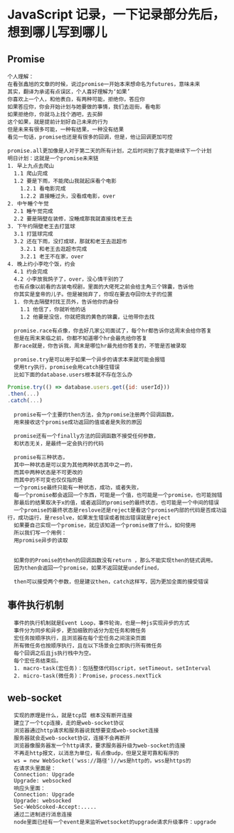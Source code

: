 # JavaScript 记录，一下记录部分先后，想到哪儿写到哪儿

 ## Promise
    个人理解：
    在看张鑫旭的文章的时候，说过promise一开始本来想命名为futures，意味未来
    其实，翻译为承诺有点误区，个人喜好理解为‘如果’
    你喜欢上一个人，和他表白，有两种可能，拒绝你，答应你
    如果答应你，你会开始计划与她要做的事情，我们去逛街，看电影
    如果拒绝你，你就马上找个酒吧，去买醉
    这个如果，就是提前计划好自己未来的行为
    但是未来有很多可能，一种有结果，一种没有结果
    看见一句话，promise也还是有很多的回调，但是，他让回调更加可控

    promise.all更加像是人对于第二天的所有计划，之后时间到了我才能继续下一个计划
    明日计划：这就是一个promise未来链
    1. 早上九点去爬山
      1.1 爬山完成
      1.2 要是下雨，不能爬山我就起床看个电影
        1.2.1 看电影完成
        1.2.2 直接睡过头，没看成电影，over
    2. 中午睡个午觉
      2.1 睡午觉完成
      2.2 要是隔壁在装修，没睡成那我就直接找老王去
    3. 下午约隔壁老王去打篮球
      3.1 打篮球完成
      3.2 还在下雨，没打成球，那就和老王去逛超市
        3.2.1 和老王去逛超市完成
        3.2.1 老王不在家，over
    4. 晚上约小李吃个饭，约会
      4.1 约会完成
      4.2 小李放我鸽子了，over，没心情干别的了
      也有点像以前看的古装电视剧，里面的大佬死之前会给主角三个锦囊，告诉他
      你其实是皇帝的儿子。但是被抛弃了，你现在要去夺回你太子的位置
      1. 你先去隔壁村找王员外，告诉他你的身份
        1.1 他信了，你就听他的话
        1.2 他要是没信，你就把我的黄色的锦囊，让他带你去找

      promise.race有点像，你去好几家公司面试了，每个hr都告诉你这周末会给你答复
      但是在周末来临之前，你都不知道哪个hr会最先给你答复
      那race就是，你告诉我，周末是哪位hr最先给你答复的，不管是否被录取

      promise.try是可以用于如果一个异步的请求本来就可能会报错
      使用try执行，promise会用catch接住错误
      比如下面的database.users根本就不存在怎么办
  ```js
  Promise.try(() => database.users.get({id: userId}))
  .then(...)
  .catch(...)
  ```

      
      promise有一个主要的then方法，会为promise注册两个回调函数，
      用来接收这个promise成功返回的值或者是失败的原因

      promise还有一个finally方法的回调函数不接受任何参数，
      和状态无关，是最终一定会执行的代码

      promise有三种状态，
      其中一种状态是可以变为其他两种状态其中之一的，
      而其中两种状态是不可更改的
      而其中的不可变也仅仅指的是
      一个promise最终只能有一种状态，成功，或者失败，
      每一个promise都会返回一个东西，可能是一个值，也可能是一个promise，也可能抛错
      那最后的结果取决于x的值，或者返回的promise的最终状态，也可能是一个中间的错误
      一个promise的最终状态是reslove还是reject是看这个promise内部的代码是否成功运行，成功运行，是resolve，如果发生错误或者抛出错误就是reject
      如果要自己实现一个promise，就应该知道一个promise做了什么，如何使用
      所以我们写一个用例：
      用promise异步的读取


      如果你的Promise的then的回调函数没有return ，那么不能实现then的链式调用。
      因为then会返回一个promise，如果不返回就是undefined，

      then可以接受两个参数，但是建议then，catch这样写，因为更加全面的接受错误


  ##  事件执行机制
      事件的执行机制就是Event Loop，事件轮询，也是一种js实现异步的方式
      事件分为同步和异步，更加细致的话分为宏任务和微任务
      宏任务按顺序执行，且浏览器在每个宏任务之间渲染页面
      所有微任务也按顺序执行，且在以下场景会立即执行所有微任务
      每个回调之后且js执行栈中为空。
      每个宏任务结束后。
      1. macro-task(宏任务)：包括整体代码script，setTimeout，setInterval
      2. micro-task(微任务)：Promise，process.nextTick

  ##  web-socket 
      实现的原理是什么，就是tcp层 根本没有断开连接
      建立了一个tcp连接，走的是web-socket协议
      浏览器通过http请求和服务器说我想要变成web-socket连接
      服务器就会走web-socket协议，连接不会再断开
      浏览器像服务器发一个http请求，要求服务器升级为web-socket的连接
      不再走http报文，以消息为单位，有点像udp，但是又是可靠和有序的
      ws = new WebSocket('wss://路径')//ws是http的，wss是https的
      在请求头里面是：
      Connection: Upgrade
      Upgrade: websocked
      响应头里面：
      Connection: Upgrade
      Upgrade: websocked
      Sec-WebScoked-Accept:.....
      通过二进制进行消息连接
      node里面已经有一个event是来监听wetsocket的upgrade请求升级事件：upgrade
      